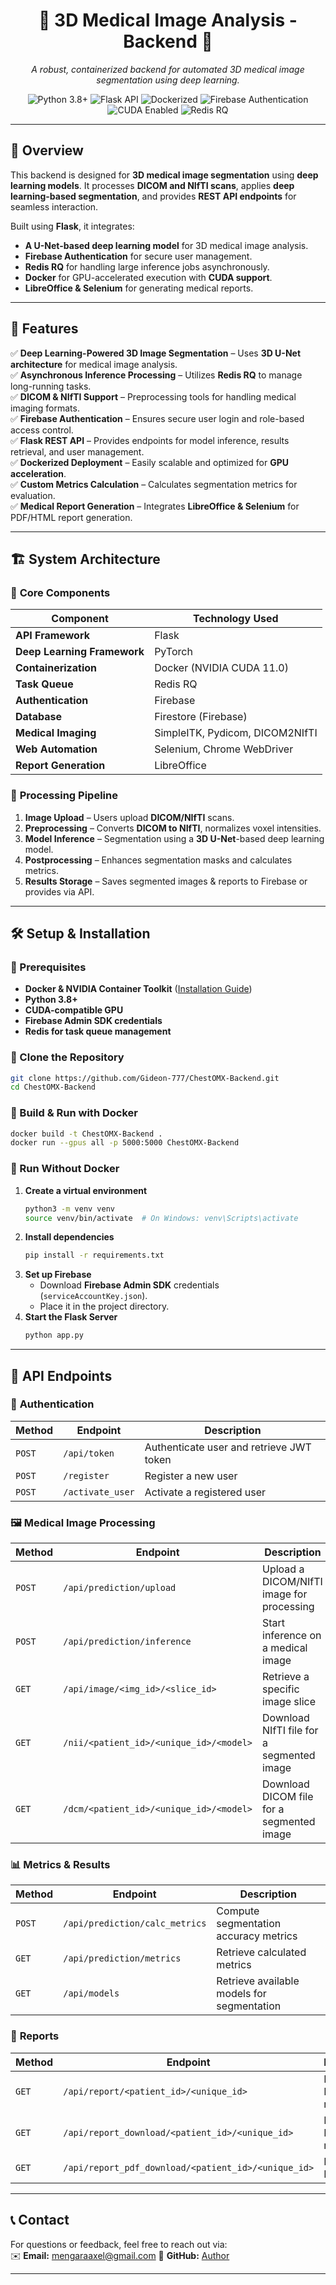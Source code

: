 
<h1 align="center">
  🏥 3D Medical Image Analysis - Backend 🏥
</h1>

<p align="center">
  <i>A robust, containerized backend for automated 3D medical image segmentation using deep learning.</i>
</p>

<div align="center">
  
  <img src="https://img.shields.io/badge/Python-3.8+-blue?style=flat-square" alt="Python 3.8+" />
  <img src="https://img.shields.io/badge/Flask-Backend-orange?style=flat-square" alt="Flask API" />
  <img src="https://img.shields.io/badge/Docker-Containerized-green?style=flat-square" alt="Dockerized" />
  <img src="https://img.shields.io/badge/Firebase-Authentication-yellow?style=flat-square" alt="Firebase Authentication" />
  <img src="https://img.shields.io/badge/CUDA-Enabled-blue?style=flat-square" alt="CUDA Enabled" />
  <img src="https://img.shields.io/badge/Redis-Job%20Queue-red?style=flat-square" alt="Redis RQ" />

</div>

---

## 🌟 Overview

This backend is designed for **3D medical image segmentation** using **deep learning models**. It processes **DICOM and NIfTI scans**, applies **deep learning-based segmentation**, and provides **REST API endpoints** for seamless interaction.

Built using **Flask**, it integrates:
- **A U-Net-based deep learning model** for 3D medical image analysis.
- **Firebase Authentication** for secure user management.
- **Redis RQ** for handling large inference jobs asynchronously.
- **Docker** for GPU-accelerated execution with **CUDA support**.
- **LibreOffice & Selenium** for generating medical reports.

---

## 🚀 Features

✅ **Deep Learning-Powered 3D Image Segmentation** – Uses **3D U-Net architecture** for medical image analysis.  
✅ **Asynchronous Inference Processing** – Utilizes **Redis RQ** to manage long-running tasks.  
✅ **DICOM & NIfTI Support** – Preprocessing tools for handling medical imaging formats.  
✅ **Firebase Authentication** – Ensures secure user login and role-based access control.  
✅ **Flask REST API** – Provides endpoints for model inference, results retrieval, and user management.  
✅ **Dockerized Deployment** – Easily scalable and optimized for **GPU acceleration**.  
✅ **Custom Metrics Calculation** – Calculates segmentation metrics for evaluation.  
✅ **Medical Report Generation** – Integrates **LibreOffice & Selenium** for PDF/HTML report generation.  

---

## 🏗️ System Architecture

### 🔹 **Core Components**
| Component       | Technology Used  |
|----------------|-----------------|
| **API Framework** | Flask |
| **Deep Learning Framework** | PyTorch |
| **Containerization** | Docker (NVIDIA CUDA 11.0) |
| **Task Queue** | Redis RQ |
| **Authentication** | Firebase |
| **Database** | Firestore (Firebase) |
| **Medical Imaging** | SimpleITK, Pydicom, DICOM2NIfTI |
| **Web Automation** | Selenium, Chrome WebDriver |
| **Report Generation** | LibreOffice |

### 🔹 **Processing Pipeline**
1. **Image Upload** – Users upload **DICOM/NIfTI** scans.  
2. **Preprocessing** – Converts **DICOM to NIfTI**, normalizes voxel intensities.  
3. **Model Inference** – Segmentation using a **3D U-Net**-based deep learning model.  
4. **Postprocessing** – Enhances segmentation masks and calculates metrics.  
5. **Results Storage** – Saves segmented images & reports to Firebase or provides via API.  

---

## 🛠️ Setup & Installation

### 🔹 Prerequisites
- **Docker & NVIDIA Container Toolkit** ([Installation Guide](https://docs.nvidia.com/datacenter/cloud-native/container-toolkit/install-guide.html))
- **Python 3.8+**
- **CUDA-compatible GPU**
- **Firebase Admin SDK credentials**
- **Redis for task queue management**

### 🔹 Clone the Repository
```bash
git clone https://github.com/Gideon-777/ChestOMX-Backend.git
cd ChestOMX-Backend
```

### 🔹 Build & Run with Docker
```bash
docker build -t ChestOMX-Backend .
docker run --gpus all -p 5000:5000 ChestOMX-Backend
```

### 🔹 Run Without Docker
1. **Create a virtual environment**
   ```bash
   python3 -m venv venv
   source venv/bin/activate  # On Windows: venv\Scripts\activate
   ```
2. **Install dependencies**
   ```bash
   pip install -r requirements.txt
   ```
3. **Set up Firebase**
   - Download **Firebase Admin SDK** credentials (`serviceAccountKey.json`).
   - Place it in the project directory.
4. **Start the Flask Server**
   ```bash
   python app.py
   ```

---

## 📡 API Endpoints

### 🔐 **Authentication**
| Method | Endpoint | Description |
|--------|----------|-------------|
| `POST` | `/api/token` | Authenticate user and retrieve JWT token |
| `POST` | `/register` | Register a new user |
| `POST` | `/activate_user` | Activate a registered user |

### 🖼 **Medical Image Processing**
| Method | Endpoint | Description |
|--------|----------|-------------|
| `POST` | `/api/prediction/upload` | Upload a DICOM/NIfTI image for processing |
| `POST` | `/api/prediction/inference` | Start inference on a medical image |
| `GET`  | `/api/image/<img_id>/<slice_id>` | Retrieve a specific image slice |
| `GET`  | `/nii/<patient_id>/<unique_id>/<model>` | Download NIfTI file for a segmented image |
| `GET`  | `/dcm/<patient_id>/<unique_id>/<model>` | Download DICOM file for a segmented image |

### 📊 **Metrics & Results**
| Method | Endpoint | Description |
|--------|----------|-------------|
| `POST` | `/api/prediction/calc_metrics` | Compute segmentation accuracy metrics |
| `GET`  | `/api/prediction/metrics` | Retrieve calculated metrics |
| `GET`  | `/api/models` | Retrieve available models for segmentation |

### 📄 **Reports**
| Method | Endpoint | Description |
|--------|----------|-------------|
| `GET`  | `/api/report/<patient_id>/<unique_id>` | Retrieve HTML report |
| `GET`  | `/api/report_download/<patient_id>/<unique_id>` | Download HTML report |
| `GET`  | `/api/report_pdf_download/<patient_id>/<unique_id>` | Download PDF report |

---

## 📞 Contact  
For questions or feedback, feel free to reach out via:  
✉️ **Email:** mengaraaxel@gmail.com 
🔗 **GitHub:** [Author](https://github.com/Gideon-777)  

---
